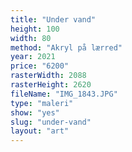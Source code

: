 ```yaml
---
title: "Under vand"
height: 100
width: 80
method: "Akryl på lærred"
year: 2021
price: "6200"
rasterWidth: 2088
rasterHeight: 2620
fileName: "IMG_1843.JPG"
type: "maleri"
show: "yes"
slug: "under-vand"
layout: "art"
---
```

